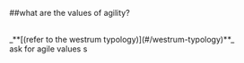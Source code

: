 <!-- .slide: data-background="resources/footer.svg" data-background-size="contain" data-background-position="bottom"  -->

##what are the values of agility? 

<br>
_**[(refer to the westrum typology)](#/westrum-typology)**_


<aside class="notes">
  ask for agile values
s</aside>
